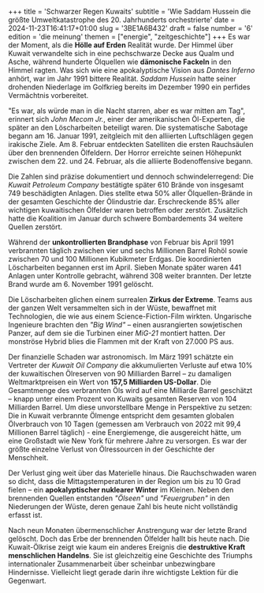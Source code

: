 +++
title = 'Schwarzer Regen Kuwaits'
subtitle = 'Wie Saddam Hussein die größte Umweltkatastrophe des 20. Jahrhunderts orchestrierte'
date = 2024-11-23T16:41:17+01:00
slug = '3BE1A6B432'
draft = false
number = '6'
edition = 'die meinung'
themen = ["energie", "zeitgeschichte"]
+++
Es war der Moment, als die **Hölle auf Erden** Realität wurde. Der Himmel über Kuwait verwandelte sich in eine pechschwarze Decke aus Qualm und Asche, während hunderte Ölquellen wie **dämonische Fackeln** in den Himmel ragten. Was sich wie eine apokalyptische Vision aus *Dantes Inferno* anhört, war im Jahr 1991 bittere Realität. *Saddam Hussein* hatte seiner drohenden Niederlage im Golfkrieg bereits im Dezember 1990 ein perfides Vermächtnis vorbereitet.

"Es war, als würde man in die Nacht starren, aber es war mitten am Tag", erinnert sich *John Mecom Jr.*, einer der amerikanischen Öl-Experten, die später an den Löscharbeiten beteiligt waren. Die systematische Sabotage begann am 16. Januar 1991, zeitgleich mit den alliierten Luftschlägen gegen irakische Ziele. Am 8. Februar entdeckten Satelliten die ersten Rauchsäulen über den brennenden Ölfeldern. Der Horror erreichte seinen Höhepunkt zwischen dem 22. und 24. Februar, als die alliierte Bodenoffensive begann.

Die Zahlen sind präzise dokumentiert und dennoch schwindelerregend: Die *Kuwait Petroleum Company* bestätigte später 610 Brände von insgesamt 749 beschädigten Anlagen. Dies stellte etwa 50% aller Ölquellen-Brände in der gesamten Geschichte der Ölindustrie dar. Erschreckende 85% aller wichtigen kuwaitischen Ölfelder waren betroffen oder zerstört. Zusätzlich hatte die Koalition im Januar durch schwere Bombardements 34 weitere Quellen zerstört.

Während der **unkontrollierten Brandphase** von Februar bis April 1991 verbrannten täglich zwischen vier und sechs Millionen Barrel Rohöl sowie zwischen 70 und 100 Millionen Kubikmeter Erdgas. Die koordinierten Löscharbeiten begannen erst im April. Sieben Monate später waren 441 Anlagen unter Kontrolle gebracht, während 308 weiter brannten. Der letzte Brand wurde am 6. November 1991 gelöscht.

Die Löscharbeiten glichen einem surrealen **Zirkus der Extreme**. Teams aus der ganzen Welt versammelten sich in der Wüste, bewaffnet mit Technologien, die wie aus einem Science-Fiction-Film wirkten. Ungarische Ingenieure brachten den *"Big Wind"* – einen ausrangierten sowjetischen Panzer, auf dem sie die Turbinen einer *MiG-21* montiert hatten. Der monströse Hybrid blies die Flammen mit der Kraft von 27.000 PS aus.

Der finanzielle Schaden war astronomisch. Im März 1991 schätzte ein Vertreter der *Kuwait Oil Company* die akkumulierten Verluste auf etwa 10% der kuwaitischen Ölreserven von 90 Milliarden Barrel – zu damaligen Weltmarktpreisen ein Wert von **157,5 Milliarden US-Dollar**. Die Gesamtmenge des verbrannten Öls wird auf eine Milliarde Barrel geschätzt – knapp unter einem Prozent von Kuwaits gesamten Reserven von 104 Milliarden Barrel. Um diese unvorstellbare Menge in Perspektive zu setzen: Die in Kuwait verbrannte Ölmenge entspricht dem gesamten globalen Ölverbrauch von 10 Tagen (gemessen am Verbrauch von 2022 mit 99,4 Millionen Barrel täglich) - eine Energiemenge, die ausgereicht hätte, um eine Großstadt wie New York für mehrere Jahre zu versorgen. Es war der größte einzelne Verlust von Ölressourcen in der Geschichte der Menschheit.

Der Verlust ging weit über das Materielle hinaus. Die Rauchschwaden waren so dicht, dass die Mittagstemperaturen in der Region um bis zu 10 Grad fielen – ein **apokalyptischer nuklearer Winter** im Kleinen. Neben den brennenden Quellen entstanden *"Ölseen"* und *"Feuergruben"* in den Niederungen der Wüste, deren genaue Zahl bis heute nicht vollständig erfasst ist.

Nach neun Monaten übermenschlicher Anstrengung war der letzte Brand gelöscht. Doch das Erbe der brennenden Ölfelder hallt bis heute nach. Die Kuwait-Ölkrise zeigt wie kaum ein anderes Ereignis die **destruktive Kraft menschlichen Handelns**. Sie ist gleichzeitig eine Geschichte des Triumphs internationaler Zusammenarbeit über scheinbar unbezwingbare Hindernisse. Vielleicht liegt gerade darin ihre wichtigste Lektion für die Gegenwart.